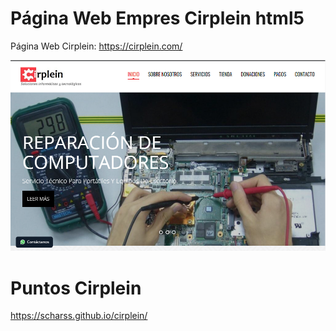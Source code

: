 # Página Web Empres Cirplein html5

Página Web Cirplein: https://cirplein.com/

![alt text](https://github.com/scharss/cirplein/blob/main/cir.png) 
# Puntos Cirplein
 https://scharss.github.io/cirplein/
